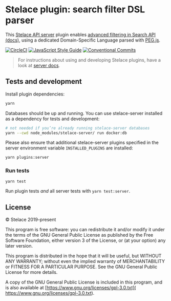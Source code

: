 # Stelace plugin: search filter DSL parser

This [Stelace API server](//github.com/stelace/stelace) plugin enables [advanced filtering in Search API (docs)](//stelace.com/docs/search/#filtering), using a dedicated Domain-Specific Language parsed with [PEG.js](https://pegjs.org/).

[![CircleCI](https://circleci.com/gh/stelace/stelace-search-filter-dsl-parser.svg?style=svg&circle-token=225eee24fa294266d7205a8999567aa28f714496)](https://circleci.com/gh/stelace/stelace-search-filter-dsl-parser)
[![JavaScript Style Guide](https://img.shields.io/badge/code_style-standard-yellow.svg)](https://standardjs.com)
[![Conventional Commits](https://img.shields.io/badge/Conventional%20Commits-1.0.0-yellow.svg)](https://conventionalcommits.org)

> For instructions about using and developing Stelace plugins, have a look at [server docs](https://github.com/stelace/stelace/blob/dev/docs/plugins.md).

## Tests and development

Install plugin dependencies:

```sh
yarn
```

Databases should be up and running. You can use stelace-server installed as a dependency for tests and development:

```sh
# not needed if you’re already running stelace-server databases
yarn --cwd node_modules/stelace-server/ run docker:db
```

Please also ensure that additional stelace-server plugins specified in the server environment variable `INSTALLED_PLUGINS` are installed:

```sh
yarn plugins:server
```

### Run tests

```sh
yarn test
```

Run plugin tests _and_ all server tests with `yarn test:server`.

## License

© Stelace 2019-present

This program is free software: you can redistribute it and/or modify
it under the terms of the GNU General Public License as published by
the Free Software Foundation, either version 3 of the License, or
(at your option) any later version.

This program is distributed in the hope that it will be useful,
but WITHOUT ANY WARRANTY; without even the implied warranty of
MERCHANTABILITY or FITNESS FOR A PARTICULAR PURPOSE. See the
GNU General Public License for more details.

A copy of the GNU General Public License is included in this program,
and is also available at [https://www.gnu.org/licenses/gpl-3.0.txt](
  https://www.gnu.org/licenses/gpl-3.0.txt).
